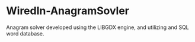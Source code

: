 WiredIn-AnagramSovler
=====================

Anagram solver developed using the LIBGDX engine, and utilizing and SQL word database. 
